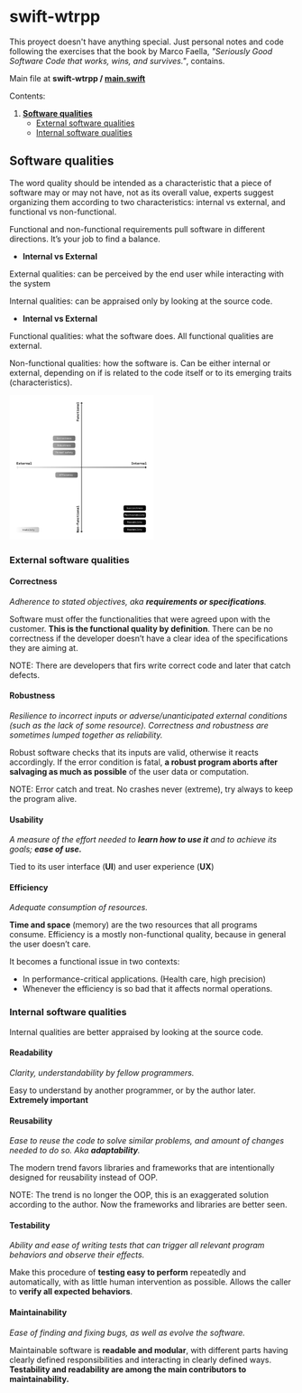 # swift-wtrpp
This proyect doesn't have anything special. Just personal notes and code following the exercises that the book by Marco Faella, *"Seriously Good Software  Code that works, wins, and survives."*, contains.

Main file at **swift-wtrpp / [main.swift](https://github.com/AOx0/swift-wtrpp/blob/master/swift-wtrpp/main.swift)**



Contents:

1. **[Software qualities](https://github.com/AOx0/swift-wtrpp#software-qualities)**
   - [External software qualities](https://github.com/AOx0/swift-wtrpp#external-software-qualities)
   - [Internal software qualities](https://github.com/AOx0/swift-wtrpp#internal-software-qualities)



## Software qualities

The word quality should be intended as a characteristic that a piece of software may or may not have, not as its overall value, experts suggest organizing them according to two characteristics: internal vs external, and functional vs non-functional.

Functional and non-functional requirements pull software in different directions. It’s your job to find a balance.

- **Internal vs External**

External qualities: can be perceived by the end user while interacting with the system

Internal qualities: can be appraised only by looking at the source code.

-  **Internal vs External**

Functional qualities: what the software does. All functional qualities are external.

Non-functional qualities: how the software is. Can be either internal or external, depending on if is related to the code itself or to its emerging traits (characteristics).



<img src="https://github.com/AOx0/swift-wtrpp/blob/master/res/Untitled.png" style="zoom:25%;" />

### External software qualities

#### Correctness

*Adherence to stated objectives, aka **requirements or specifications**.*

Software must offer the functionalities that were agreed upon with the customer. **This is the functional quality by definition**. There can be no correctness if the developer doesn’t have a clear idea of the specifications they are aiming at.

NOTE: There are developers that firs write correct code and later that catch defects.

#### Robustness

*Resilience to incorrect inputs or adverse/unanticipated external conditions (such as the lack of some resource). Correctness and robustness are sometimes lumped together as reliability.*

Robust software checks that its inputs are valid, otherwise it reacts accordingly. If the error condition is fatal, **a robust program aborts after salvaging as much as possible** of the user data or computation.

NOTE: Error catch and treat. No crashes never (extreme), try always to keep the program alive.

#### Usability

*A measure of the effort needed to **learn how to use it** and to achieve its goals; **ease of use.***

Tied to its user interface (**UI**) and user experience (**UX**)

#### Efficiency

*Adequate consumption of resources.*

**Time and space** (memory) are the two resources that all programs consume. Efficiency is a mostly non-functional quality, because in general the user doesn’t care.

It becomes a functional issue in two contexts:

- In performance-critical applications. (Health care, high precision)
- Whenever the efficiency is so bad that it affects normal operations.

### Internal software qualities

Internal qualities are better appraised by looking at the source code.

#### Readability

*Clarity, understandability by fellow programmers.*

Easy to understand by another programmer, or by the author later. **Extremely important**

#### Reusability

*Ease to reuse the code to solve similar problems, and amount of changes needed to do so. Aka **adaptability**.*

The modern trend favors libraries and frameworks that are intentionally designed for reusability instead of OOP. 

NOTE: The trend is no longer the OOP, this is an exaggerated solution according to the author. Now the frameworks and libraries are better seen.

#### Testability

*Ability and ease of writing tests that can trigger all relevant program behaviors and observe their effects.*

Make this procedure of **testing easy to perform** repeatedly and automatically, with as little human intervention as possible. Allows the caller to **verify all expected behaviors**.

#### Maintainability

*Ease of finding and fixing bugs, as well as evolve the software.*

Maintainable software is **readable and modular**, with different parts having clearly defined responsibilities and interacting in clearly defined ways. **Testability and readability are among the main contributors to maintainability.**

